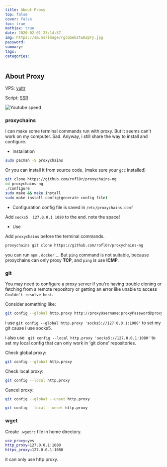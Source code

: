 ```yaml
---
title: About Proxy
top: false
cover: false
toc: true
mathjax: true
date: 2020-02-01 23:14:57
img: https://sm.ms/image/rgcG5ebztwOZpTy.jpg
password:
summary:
tags:
categories:
---
```



## About Proxy

VPS: [vultr](https://www.vultr.com/) 

Script: [SSR](https://github.com/liuyaanng/SSR) 

![Youtube speed](1.png) 

### proxychains

i can make some terminal commands run with proxy. But it seems can't work on my computer. Sad. Anyway, i still share the way to install and configure.

- Installation

```bash
sudo pacman -S proxychains
```

Or you can install it from source code. (make sure your `gcc` installed)


```bash
git clone https://github.com/rofl0r/proxychains-ng
cd proxychains-ng
./configure
sudo make && make install
sudo make install-config(generate config file)
```

- Configuration
config file is saved in `/etc/proxychains.conf`

Add `socks5  127.0.0.1 1080` to the end. note the space!

- Use

Add `proxychains` before the terminal commands.

```bash
proxychains git clone https://github.com/rofl0r/proxychains-ng
```

you can run `npm` , `docker` ... But `ping` command is not suitable, because proxychains can only proxy **TCP**, and `ping` is use **ICMP**.

### git

You may need to configure a proxy server if you're having trouble cloning or fetching from a remote repository or getting an error like unable to access `Couldn't resolve host`.

Consider something like:

```bash
git config --global http.proxy http://proxyUsername:proxyPassword@proxy.server.com:port
```

i use ` git config --global http.proxy 'socks5://127.0.0.1:1080' ` to set my git cause i use socks5.

i also use ` git config --local http.proxy 'socks5://127.0.0.1:1080'` to set my local config that can only work in 'git clone' repositories.

Check global proxy:

```bash
git config --global http.proxy
```

Check local proxy:

```bash
git config --local http.proxy
```

Cancel proxy:

```bash
git config --global --unset http.proxy
```

```bash
git config --local --unset http.proxy
```

### wget

Create `.wgetrc` file in home directory.

```bash
use_proxy=yes
http_proxy=127.0.0.1:1080
https_proxy=127.0.0.1:1080
```

it can only use http proxy.




